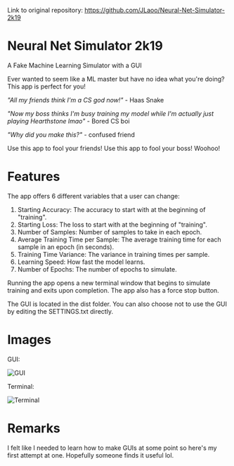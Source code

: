 Link to original repository: https://github.com/JLaoo/Neural-Net-Simulator-2k19

# Neural Net Simulator 2k19
A Fake Machine Learning Simulator with a GUI

Ever wanted to seem like a ML master but have no idea what you're doing? This app is perfect for you!

*"All my friends think I'm a CS god now!"* - Haas Snake

*"Now my boss thinks I'm busy training my model while I'm actually just playing Hearthstone lmao"* - Bored CS boi

*"Why did you make this?"* - confused friend

Use this app to fool your friends! Use this app to fool your boss! Woohoo!

# Features
The app offers 6 different variables that a user can change:
1) Starting Accuracy: The accuracy to start with at the beginning of "training".
2) Starting Loss: The loss to start with at the beginning of "training".
3) Number of Samples: Number of samples to take in each epoch.
4) Average Training Time per Sample: The average training time for each sample in an epoch (in seconds).
5) Training Time Variance: The variance in training times per sample.
6) Learning Speed: How fast the model learns.
7) Number of Epochs: The number of epochs to simulate.

Running the app opens a new terminal window that begins to simulate training and exits upon completion. The app also has a force stop button.

The GUI is located in the dist folder. You can also choose not to use the GUI by editing the SETTINGS.txt directly.
# Images
GUI:

![GUI](https://i.imgur.com/3qR7bmU.png)

Terminal:

![Terminal](https://i.imgur.com/DzqUozf.png)
# Remarks
I felt like I needed to learn how to make GUIs at some point so here's my first attempt at one. Hopefully someone finds it useful lol.
